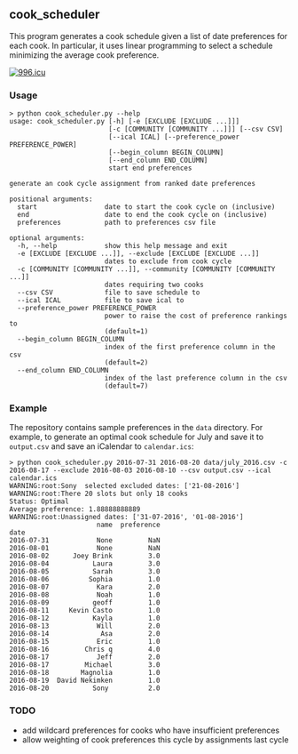## cook_scheduler
This program generates a cook schedule given a list of date preferences for each cook. In particular, it uses linear programming to select a schedule minimizing the average cook preference.

<a href="https://996.icu"><img src="https://img.shields.io/badge/link-996.icu-red.svg" alt="996.icu" /></a>

### Usage
```
> python cook_scheduler.py --help
usage: cook_scheduler.py [-h] [-e [EXCLUDE [EXCLUDE ...]]]
                         [-c [COMMUNITY [COMMUNITY ...]]] [--csv CSV]
                         [--ical ICAL] [--preference_power PREFERENCE_POWER]
                         [--begin_column BEGIN_COLUMN]
                         [--end_column END_COLUMN]
                         start end preferences

generate an cook cycle assignment from ranked date preferences

positional arguments:
  start                 date to start the cook cycle on (inclusive)
  end                   date to end the cook cycle on (inclusive)
  preferences           path to preferences csv file

optional arguments:
  -h, --help            show this help message and exit
  -e [EXCLUDE [EXCLUDE ...]], --exclude [EXCLUDE [EXCLUDE ...]]
                        dates to exclude from cook cycle
  -c [COMMUNITY [COMMUNITY ...]], --community [COMMUNITY [COMMUNITY ...]]
                        dates requiring two cooks
  --csv CSV             file to save schedule to
  --ical ICAL           file to save ical to
  --preference_power PREFERENCE_POWER
                        power to raise the cost of preference rankings to
                        (default=1)
  --begin_column BEGIN_COLUMN
                        index of the first preference column in the csv
                        (default=2)
  --end_column END_COLUMN
                        index of the last preference column in the csv
                        (default=7)
```

### Example
The repository contains sample preferences in the `data` directory. For example, to generate an optimal cook schedule for July and save it to `output.csv` and save an iCalendar to `calendar.ics`:
```
> python cook_scheduler.py 2016-07-31 2016-08-20 data/july_2016.csv -c 2016-08-17 --exclude 2016-08-03 2016-08-10 --csv output.csv --ical calendar.ics
WARNING:root:Sony  selected excluded dates: ['21-08-2016']
WARNING:root:There 20 slots but only 18 cooks
Status: Optimal
Average preference: 1.88888888889
WARNING:root:Unassigned dates: ['31-07-2016', '01-08-2016']
                      name  preference
date                                  
2016-07-31            None         NaN
2016-08-01            None         NaN
2016-08-02      Joey Brink         3.0
2016-08-04           Laura         3.0
2016-08-05           Sarah         3.0
2016-08-06          Sophia         1.0
2016-08-07            Kara         2.0
2016-08-08            Noah         1.0
2016-08-09           geoff         1.0
2016-08-11     Kevin Casto         1.0
2016-08-12           Kayla         1.0
2016-08-13            Will         2.0
2016-08-14             Asa         2.0
2016-08-15            Eric         1.0
2016-08-16         Chris q         4.0
2016-08-17            Jeff         2.0
2016-08-17         Michael         3.0
2016-08-18        Magnolia         1.0
2016-08-19  David Nekimken         1.0
2016-08-20           Sony          2.0
```

### TODO
- add wildcard preferences for cooks who have insufficient preferences
- allow weighting of cook preferences this cycle by assignments last cycle
